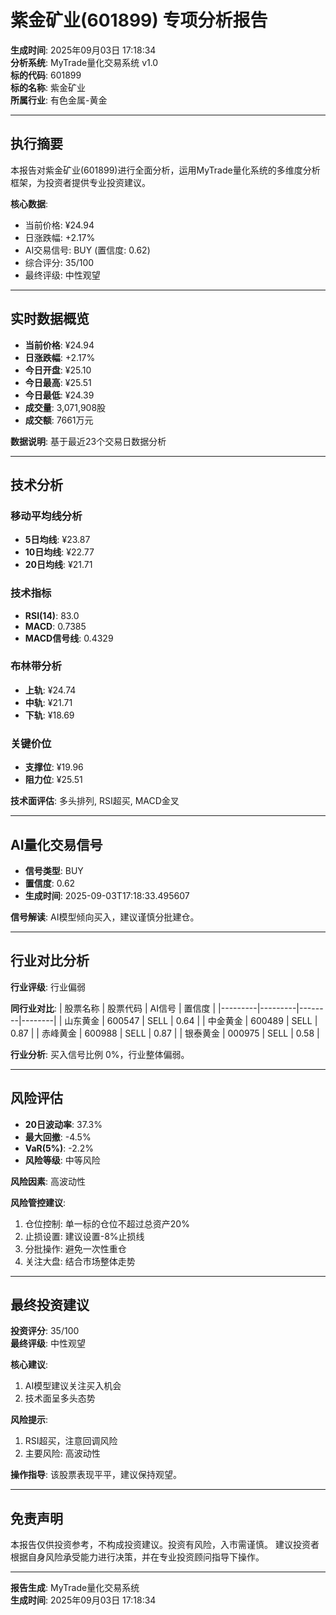 # 紫金矿业(601899) 专项分析报告

**生成时间**: 2025年09月03日 17:18:34  
**分析系统**: MyTrade量化交易系统 v1.0  
**标的代码**: 601899  
**标的名称**: 紫金矿业  
**所属行业**: 有色金属-黄金  

---

## 执行摘要

本报告对紫金矿业(601899)进行全面分析，运用MyTrade量化系统的多维度分析框架，为投资者提供专业投资建议。

**核心数据**:
- 当前价格: ¥24.94
- 日涨跌幅: +2.17%
- AI交易信号: BUY (置信度: 0.62)
- 综合评分: 35/100
- 最终评级: 中性观望

---

## 实时数据概览

- **当前价格**: ¥24.94
- **日涨跌幅**: +2.17%
- **今日开盘**: ¥25.10
- **今日最高**: ¥25.51
- **今日最低**: ¥24.39
- **成交量**: 3,071,908股
- **成交额**: 7661万元

**数据说明**: 基于最近23个交易日数据分析

---

## 技术分析

### 移动平均线分析
- **5日均线**: ¥23.87
- **10日均线**: ¥22.77
- **20日均线**: ¥21.71

### 技术指标
- **RSI(14)**: 83.0
- **MACD**: 0.7385
- **MACD信号线**: 0.4329

### 布林带分析
- **上轨**: ¥24.74
- **中轨**: ¥21.71
- **下轨**: ¥18.69

### 关键价位
- **支撑位**: ¥19.96
- **阻力位**: ¥25.51

**技术面评估**: 多头排列, RSI超买, MACD金叉

---

## AI量化交易信号

- **信号类型**: BUY
- **置信度**: 0.62
- **生成时间**: 2025-09-03T17:18:33.495607

**信号解读**: AI模型倾向买入，建议谨慎分批建仓。

---

## 行业对比分析

**行业评级**: 行业偏弱

**同行业对比**:
| 股票名称 | 股票代码 | AI信号 | 置信度 |
|---------|---------|--------|--------|
| 山东黄金 | 600547 | SELL | 0.64 |
| 中金黄金 | 600489 | SELL | 0.87 |
| 赤峰黄金 | 600988 | SELL | 0.87 |
| 银泰黄金 | 000975 | SELL | 0.58 |


**行业分析**: 买入信号比例 0%，行业整体偏弱。

---

## 风险评估

- **20日波动率**: 37.3%
- **最大回撤**: -4.5%
- **VaR(5%)**: -2.2%
- **风险等级**: 中等风险

**风险因素**: 高波动性

**风险管控建议**:
1. 仓位控制: 单一标的仓位不超过总资产20%
2. 止损设置: 建议设置-8%止损线
3. 分批操作: 避免一次性重仓
4. 关注大盘: 结合市场整体走势

---

## 最终投资建议

**投资评分**: 35/100  
**最终评级**: 中性观望

**核心建议**:
1. AI模型建议关注买入机会
2. 技术面呈多头态势

**风险提示**:
1. RSI超买，注意回调风险
2. 主要风险: 高波动性

**操作指导**: 该股票表现平平，建议保持观望。

---

## 免责声明

本报告仅供投资参考，不构成投资建议。投资有风险，入市需谨慎。
建议投资者根据自身风险承受能力进行决策，并在专业投资顾问指导下操作。

---

**报告生成**: MyTrade量化交易系统  
**生成时间**: 2025年09月03日 17:18:34
